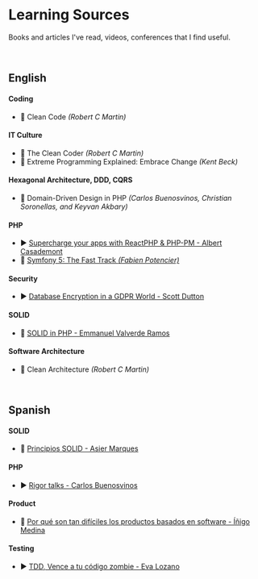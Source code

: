 # Learning Sources
Books and articles I've read, videos, conferences that I find useful.

<br>

## English

#### Coding
* :book: Clean Code *(Robert C Martin)*

#### IT Culture
* :book: The Clean Coder *(Robert C Martin)*
* :book: Extreme Programming Explained: Embrace Change *(Kent Beck)*

#### Hexagonal Architecture, DDD, CQRS
* :book: Domain-Driven Design in PHP *(Carlos Buenosvinos, Christian Soronellas, and Keyvan Akbary)*

#### PHP
* :arrow_forward: [Supercharge your apps with ReactPHP & PHP-PM - Albert Casademont](https://www.youtube.com/watch?v=ZATfsy9wOG4)
* :book: [Symfony 5: The Fast Track *(Fabien Potencier)*](https://symfony.com/book)

#### Security
* :arrow_forward: [Database Encryption in a GDPR World - Scott Dutton](https://www.youtube.com/watch?v=RTZXgxYGOWA)

#### SOLID
* :memo: [SOLID in PHP - Emmanuel Valverde Ramos](https://dev.to/evrtrabajo/solid-in-php-d8e)

#### Software Architecture
* :book: Clean Architecture *(Robert C Martin)*

 
<br/>

## Spanish

#### SOLID
* :memo: [Principios SOLID - Asier Marques](https://asiermarques.com/2018/principios-solid)

#### PHP
* :arrow_forward: [Rigor talks - Carlos Buenosvinos](https://www.youtube.com/playlist?list=PLfgj7DYkKH3Cd8bdu5SIHGYXh_bPV2idP)

#### Product
* :memo: [Por qué son tan difíciles los productos basados en software - Íñigo Medina](https://world.hey.com/inigo/por-que-son-tan-dificiles-los-productos-basados-en-software-349a3f76)

#### Testing
* :arrow_forward: [TDD, Vence a tu código zombie - Eva Lozano](https://www.youtube.com/watch?v=MkpvaPcYvqk)

